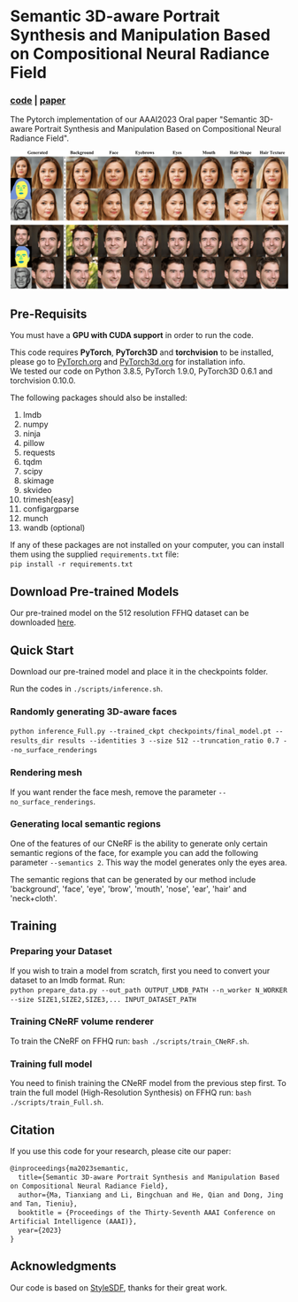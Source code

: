 # Semantic 3D-aware Portrait Synthesis and Manipulation Based on Compositional Neural Radiance Field

### [code](https://github.com/TianxiangMa/CNeRF) | [paper](https://arxiv.org/pdf/2302.01579.pdf)

The Pytorch implementation of our AAAI2023 Oral paper "Semantic 3D-aware Portrait Synthesis and Manipulation Based on Compositional Neural Radiance Field".

<div align="center">
<img src=./assets/teaser.png>
</div>

## Pre-Requisits
You must have a **GPU with CUDA support** in order to run the code.

This code requires **PyTorch**, **PyTorch3D** and **torchvision** to be installed, please go to [PyTorch.org](https://pytorch.org/) and [PyTorch3d.org](https://pytorch3d.org/) for installation info.<br>
We tested our code on Python 3.8.5, PyTorch 1.9.0, PyTorch3D 0.6.1 and torchvision 0.10.0.

The following packages should also be installed:
1. lmdb
2. numpy
3. ninja
4. pillow
5. requests
6. tqdm
7. scipy
8. skimage
9. skvideo
10. trimesh[easy]
11. configargparse
12. munch
13. wandb (optional)

If any of these packages are not installed on your computer, you can install them using the supplied `requirements.txt` file:<br>
```pip install -r requirements.txt```

## Download Pre-trained Models
Our pre-trained model on the 512 resolution FFHQ dataset can be downloaded [here](https://drive.google.com/file/d/1td8s7gNbcI7vaB0JPkCOkYSqzr02tdUN/view?usp=sharing).


## Quick Start

Download our pre-trained model and place it in the checkpoints folder.

Run the codes in `./scripts/inference.sh`.
### Randomly generating 3D-aware faces
`python inference_Full.py --trained_ckpt checkpoints/final_model.pt --results_dir results --identities 3 --size 512 --truncation_ratio 0.7 --no_surface_renderings`

### Rendering mesh
If you want render the face mesh, remove the parameter `--no_surface_renderings`.

### Generating local semantic regions
One of the features of our CNeRF is the ability to generate only certain semantic regions of the face, for example you can add the following parameter
`--semantics 2`. This way the model generates only the eyes area.

The semantic regions that can be generated by our method include 'background', 'face', 'eye', 'brow', 'mouth', 'nose', 'ear', 'hair' and 'neck+cloth'.


## Training

### Preparing your Dataset
If you wish to train a model from scratch, first you need to convert your dataset to an lmdb format. Run:<br>
`python prepare_data.py --out_path OUTPUT_LMDB_PATH --n_worker N_WORKER --size SIZE1,SIZE2,SIZE3,... INPUT_DATASET_PATH`

### Training CNeRF volume renderer
To train the CNeRF on FFHQ run: `bash ./scripts/train_CNeRF.sh`. <br>


### Training full model
You need to finish training the CNeRF model from the previous step first.
To train the full model (High-Resolution Synthesis) on FFHQ run: `bash ./scripts/train_Full.sh`. <br>


## Citation
If you use this code for your research, please cite our paper:

```
@inproceedings{ma2023semantic,
  title={Semantic 3D-aware Portrait Synthesis and Manipulation Based on Compositional Neural Radiance Field},
  author={Ma, Tianxiang and Li, Bingchuan and He, Qian and Dong, Jing and Tan, Tieniu},
  booktitle = {Proceedings of the Thirty-Seventh AAAI Conference on Artificial Intelligence (AAAI)},
  year={2023}
}
```

## Acknowledgments
Our code is based on [StyleSDF](https://github.com/royorel/StyleSDF/), thanks for their great work.

